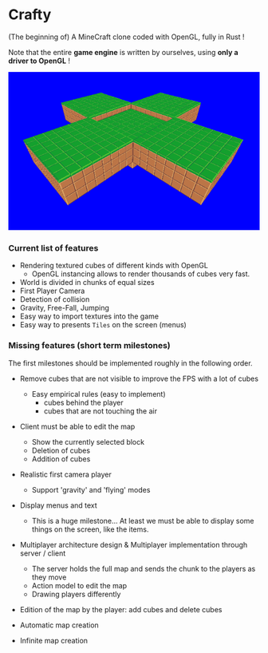 # Crafty

(The beginning of) A MineCraft clone coded with OpenGL, fully in Rust !

Note that the entire **game engine** is written by ourselves, using **only a driver to OpenGL** !

![](demo/first_chunks.png)

### Current list of features

- Rendering textured cubes of different kinds with OpenGL
  - OpenGL instancing allows to render thousands of cubes very fast.
- World is divided in chunks of equal sizes
- First Player Camera
- Detection of collision
- Gravity, Free-Fall, Jumping
- Easy way to import textures into the game
- Easy way to presents `Tiles` on the screen (menus)

### Missing features (short term milestones)

The first milestones should be implemented roughly in the following order.

- Remove cubes that are not visible to improve the FPS with a lot of cubes
    - Easy empirical rules (easy to implement)
        - cubes behind the player
        - cubes that are not touching the air

- Client must be able to edit the map
    - Show the currently selected block
    - Deletion of cubes
    - Addition of cubes

- Realistic first camera player
    - Support 'gravity' and 'flying' modes

- Display menus and text
    - This is a huge milestone... At least we must be able to display some things on the screen, like the items.

- Multiplayer architecture design & Multiplayer implementation through server / client
    - The server holds the full map and sends the chunk to the players as they move
    - Action model to edit the map
    - Drawing players differently

- Edition of the map by the player: add cubes and delete cubes

- Automatic map creation

- Infinite map creation
